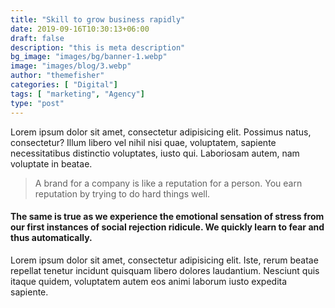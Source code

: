 ```yaml
---
title: "Skill to grow business rapidly"
date: 2019-09-16T10:30:13+06:00
draft: false
description: "this is meta description"
bg_image: "images/bg/banner-1.webp"
image: "images/blog/3.webp"
author: "themefisher"
categories: [ "Digital"]
tags: [ "marketing", "Agency"]
type: "post"
---
```


Lorem ipsum dolor sit amet, consectetur adipisicing elit. Possimus natus, consectetur?
Illum libero vel nihil nisi quae, voluptatem, sapiente necessitatibus distinctio voluptates, iusto qui.
Laboriosam autem, nam voluptate in beatae.

> A brand for a company is like a reputation for a person. You earn reputation by trying to do hard things well.

#### The same is true as we experience the emotional sensation of stress from our first instances of social rejection ridicule. We quickly learn to fear and thus automatically.

Lorem ipsum dolor sit amet, consectetur adipisicing elit. Iste, rerum beatae repellat tenetur incidunt quisquam libero dolores laudantium. Nesciunt quis itaque quidem, voluptatem autem eos animi laborum iusto expedita sapiente.